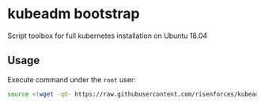 # kubeadm bootstrap

Script toolbox for full kubernetes installation on Ubuntu 18.04

## Usage

Execute command under the `root` user:

```sh
source <(wget -qO- https://raw.githubusercontent.com/risenforces/kubeadm-bootstrap/main/bootstrap.sh)
```